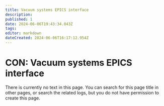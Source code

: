 ```yaml
---
title: Vacuum systems EPICS interface
description: 
published: 1
date: 2024-06-06T19:43:34.043Z
tags: 
editor: markdown
dateCreated: 2024-06-06T16:17:12.954Z
---
```


# CON: Vacuum systems EPICS interface

There is currently no text in this page. You can search for this page title in other pages, or search the related logs, but you do not have permission to create this page.